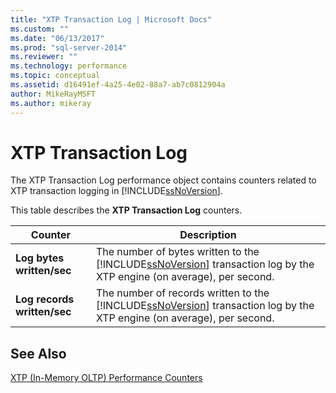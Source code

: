 ```yaml
---
title: "XTP Transaction Log | Microsoft Docs"
ms.custom: ""
ms.date: "06/13/2017"
ms.prod: "sql-server-2014"
ms.reviewer: ""
ms.technology: performance
ms.topic: conceptual
ms.assetid: d16491ef-4a25-4e02-88a7-ab7c0812904a
author: MikeRayMSFT
ms.author: mikeray
---
```

# XTP Transaction Log
  The XTP Transaction Log performance object contains counters related to XTP transaction logging in [!INCLUDE[ssNoVersion](../../includes/ssnoversion-md.md)].  
  
 This table describes the **XTP Transaction Log** counters.  
  
|Counter|Description|  
|-------------|-----------------|  
|**Log bytes written/sec**|The number of bytes written to the [!INCLUDE[ssNoVersion](../../includes/ssnoversion-md.md)] transaction log by the XTP engine (on average), per second.|  
|**Log records written/sec**|The number of records written to the [!INCLUDE[ssNoVersion](../../includes/ssnoversion-md.md)] transaction log by the XTP engine (on average), per second.|  
  
## See Also  
 [XTP &#40;In-Memory OLTP&#41; Performance Counters](../../integration-services/performance/performance-counters.md)  
  
  
